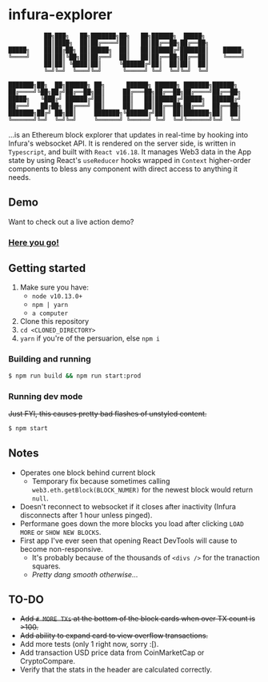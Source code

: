 # infura-explorer

```
          ██╗███╗   ██╗███████╗██╗   ██╗██████╗  █████╗           
          ██║████╗  ██║██╔════╝██║   ██║██╔══██╗██╔══██╗          
█████╗    ██║██╔██╗ ██║█████╗  ██║   ██║██████╔╝███████║    █████╗
╚════╝    ██║██║╚██╗██║██╔══╝  ██║   ██║██╔══██╗██╔══██║    ╚════╝
          ██║██║ ╚████║██║     ╚██████╔╝██║  ██║██║  ██║          
          ╚═╝╚═╝  ╚═══╝╚═╝      ╚═════╝ ╚═╝  ╚═╝╚═╝  ╚═╝          
                                                                  
███████╗██╗  ██╗██████╗ ██╗      ██████╗ ██████╗ ███████╗██████╗  
██╔════╝╚██╗██╔╝██╔══██╗██║     ██╔═══██╗██╔══██╗██╔════╝██╔══██╗ 
█████╗   ╚███╔╝ ██████╔╝██║     ██║   ██║██████╔╝█████╗  ██████╔╝ 
██╔══╝   ██╔██╗ ██╔═══╝ ██║     ██║   ██║██╔══██╗██╔══╝  ██╔══██╗ 
███████╗██╔╝ ██╗██║     ███████╗╚██████╔╝██║  ██║███████╗██║  ██║ 
╚══════╝╚═╝  ╚═╝╚═╝     ╚══════╝ ╚═════╝ ╚═╝  ╚═╝╚══════╝╚═╝  ╚═╝ 
```

...is an Ethereum block explorer that updates in real-time by hooking into Infura's websocket API. It is rendered on the server side, is written in `Typescript`, and built with `React v16.18`.
It manages Web3 data in the App state by using React's `useReducer` hooks wrapped in `Context` higher-order components to bless any component with direct access to anything it needs.

## Demo
Want to check out a live action demo?
### [Here you go!](http://explorer.thom.li)


## Getting started
1) Make sure you have:
    * `node v10.13.0+`
    * `npm | yarn`
    * `a computer`
2) Clone this repository
3) `cd <CLONED_DIRECTORY>`
4) `yarn` if you're of the persuarion, else `npm i`

### Building and running
```bash
$ npm run build && npm run start:prod
```

### Running dev mode
~~Just FYI, this causes pretty bad flashes of unstyled content.~~
```bash
$ npm start
```


## Notes
* Operates one block behind current block
  * Temporary fix because sometimes calling `web3.eth.getBlock(BLOCK_NUMER)` for the newest block would return `null`.
* Doesn't reconnect to websocket if it closes after inactivity (Infura disconnects after 1 hour unless pinged).
* Performane goes down the more blocks you load after clicking `LOAD MORE` or `SHOW NEW BLOCKS`.
* First app I've ever seen that opening React DevTools will cause to become non-responsive.
  * It's probably because of the thousands of `<divs />` for the tranaction squares.
  * _Pretty dang smooth otherwise..._

## TO-DO
* ~~Add `# MORE TXs` at the bottom of the block cards when over TX count is >100.~~
* ~~Add ability to expand card to view overflow transactions.~~
* Add more tests (only 1 right now, sorry :[).
* Add transaction USD price data from CoinMarketCap or CryptoCompare.
* Verify that the stats in the header are calculated correctly.
